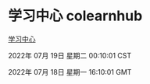 # 学习中心 colearnhub
[学习中心](http://219.139.198.62:56308/colearnhub/)

2022年 07月 19日 星期二 00:10:01 CST

2022年 07月 18日 星期一 16:10:01 GMT
